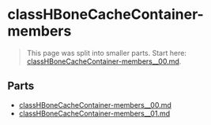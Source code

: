 # classHBoneCacheContainer-members

> This page was split into smaller parts. Start here: [classHBoneCacheContainer-members__00.md](classHBoneCacheContainer-members__00.md).

## Parts

- [classHBoneCacheContainer-members__00.md](classHBoneCacheContainer-members__00.md)
- [classHBoneCacheContainer-members__01.md](classHBoneCacheContainer-members__01.md)
